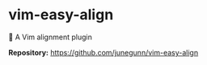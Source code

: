 # vim-easy-align

🌻 A Vim alignment plugin

**Repository:** <https://github.com/junegunn/vim-easy-align>

<!-- vim: set ft=markdown: -->